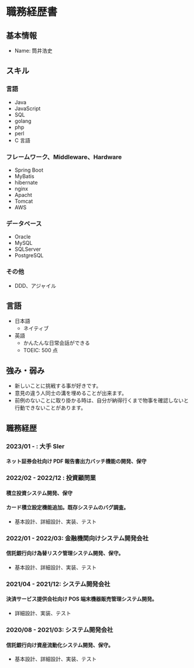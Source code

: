 # 職務経歴書

## 基本情報

- Name: 筒井浩史

## スキル

### 言語

- Java
- JavaScript
- SQL
- golang
- php
- perl
- C 言語

### フレームワーク、Middleware、Hardware

- Spring Boot
- MyBatis
- hibernate
- nginx
- Apacht
- Tomcat
- AWS

### データベース
- Oracle
- MySQL
- SQLServer
- PostgreSQL

### その他

- DDD、アジャイル

## 言語

- 日本語
  - ネイティブ
- 英語
  - かんたんな日常会話ができる
  - TOEIC: 500 点

## 強み・弱み

- 新しいことに挑戦する事が好きです。
- 意見の違う人同士の溝を埋めることが出来ます。
- 前例のないことに取り掛かる時は、自分が納得行くまで物事を確認しないと行動できないことがあります。

## 職務経歴

### 2023/01 -  : 大手 SIer

#### ネット証券会社向け PDF 報告書出力バッチ機能の開発、保守

### 2022/02 - 2022/12 : 投資顧問業

#### 積立投資システム開発、保守

#### カード積立設定機能追加。既存システムのバグ調査。

- 基本設計、詳細設計、実装、テスト

### 2022/01 - 2022/03: 金融機関向けシステム開発会社

#### 信託銀行向け為替リスク管理システム開発、保守。

- 基本設計、詳細設計、実装、テスト

### 2021/04 - 2021/12: システム開発会社

#### 決済サービス提供会社向け POS 端末機器販売管理システム開発。

- 詳細設計、実装、テスト

### 2020/08 - 2021/03: システム開発会社

#### 信託銀行向け資産流動化システム開発、保守。

- 基本設計、詳細設計、実装、テスト
